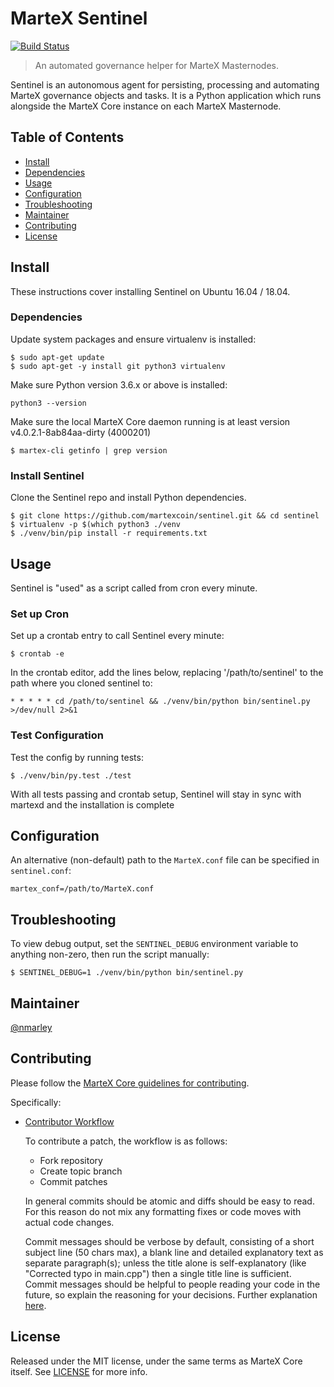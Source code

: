 # MarteX Sentinel

[![Build Status](https://travis-ci.org/martexcoin/sentinel.svg?branch=master)](https://travis-ci.org/martexcoin/sentinel)

> An automated governance helper for MarteX Masternodes.

Sentinel is an autonomous agent for persisting, processing and automating MarteX governance objects and tasks. It is a Python application which runs alongside the MarteX Core instance on each MarteX Masternode.

## Table of Contents
- [Install](#install)
- [Dependencies](#dependencies)
- [Usage](#usage)
- [Configuration](#configuration)
- [Troubleshooting](#troubleshooting)
- [Maintainer](#maintainer)
- [Contributing](#contributing)
- [License](#license)

## Install

These instructions cover installing Sentinel on Ubuntu 16.04 / 18.04.

### Dependencies

Update system packages and ensure virtualenv is installed:

    $ sudo apt-get update
    $ sudo apt-get -y install git python3 virtualenv
    
Make sure Python version 3.6.x or above is installed:

    python3 --version

Make sure the local MarteX Core daemon running is at least version v4.0.2.1-8ab84aa-dirty (4000201)

    $ martex-cli getinfo | grep version

### Install Sentinel

Clone the Sentinel repo and install Python dependencies.

    $ git clone https://github.com/martexcoin/sentinel.git && cd sentinel
    $ virtualenv -p $(which python3 ./venv
    $ ./venv/bin/pip install -r requirements.txt

## Usage

Sentinel is "used" as a script called from cron every minute.

### Set up Cron

Set up a crontab entry to call Sentinel every minute:

    $ crontab -e

In the crontab editor, add the lines below, replacing '/path/to/sentinel' to the path where you cloned sentinel to:

    * * * * * cd /path/to/sentinel && ./venv/bin/python bin/sentinel.py >/dev/null 2>&1

### Test Configuration

Test the config by running tests:

    $ ./venv/bin/py.test ./test

With all tests passing and crontab setup, Sentinel will stay in sync with martexd and the installation is complete

## Configuration

An alternative (non-default) path to the `MarteX.conf` file can be specified in `sentinel.conf`:

    martex_conf=/path/to/MarteX.conf

## Troubleshooting

To view debug output, set the `SENTINEL_DEBUG` environment variable to anything non-zero, then run the script manually:

    $ SENTINEL_DEBUG=1 ./venv/bin/python bin/sentinel.py

## Maintainer

[@nmarley](https://github.com/nmarley)

## Contributing

Please follow the [MarteX Core guidelines for contributing](https://github.com/martexcoin/martexcoin/blob/master/CONTRIBUTING.md).

Specifically:

* [Contributor Workflow](https://github.com/martexcoin/martexcoin/blob/master/CONTRIBUTING.md#contributor-workflow)

    To contribute a patch, the workflow is as follows:

    * Fork repository
    * Create topic branch
    * Commit patches

    In general commits should be atomic and diffs should be easy to read. For this reason do not mix any formatting fixes or code moves with actual code changes.

    Commit messages should be verbose by default, consisting of a short subject line (50 chars max), a blank line and detailed explanatory text as separate paragraph(s); unless the title alone is self-explanatory (like "Corrected typo in main.cpp") then a single title line is sufficient. Commit messages should be helpful to people reading your code in the future, so explain the reasoning for your decisions. Further explanation [here](http://chris.beams.io/posts/git-commit/).

## License

Released under the MIT license, under the same terms as MarteX Core itself. See [LICENSE](LICENSE) for more info.
